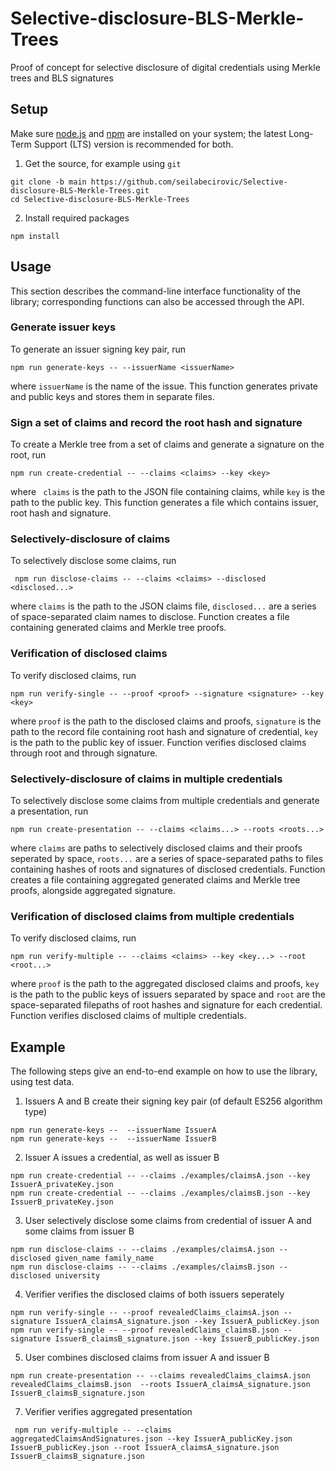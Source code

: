 # Selective-disclosure-BLS-Merkle-Trees
Proof of concept for selective disclosure of digital credentials using Merkle trees and BLS signatures


## Setup

Make sure [node.js](https://nodejs.org/) and [npm](https://docs.npmjs.com/downloading-and-installing-node-js-and-npm) are installed on your system; the latest Long-Term Support (LTS) version is recommended for both.

1. Get the source, for example using `git`
```
git clone -b main https://github.com/seilabecirovic/Selective-disclosure-BLS-Merkle-Trees.git
cd Selective-disclosure-BLS-Merkle-Trees
```

2. Install required packages
```
npm install
```


## Usage

This section describes the command-line interface functionality of the library; corresponding functions can also be accessed through the API.

### Generate issuer keys

To generate an issuer signing key pair, run

```
npm run generate-keys -- --issuerName <issuerName>
```

where `issuerName` is the name of the issue. This function generates private and public keys and stores them in separate files.

### Sign a set of claims and record the root hash and signature

To create a Merkle tree from a set of claims and generate a signature on the root, run 

```
npm run create-credential -- --claims <claims> --key <key>
```

where ` claims` is the path to the JSON file containing claims, while `key` is the path to the public key. This function generates a file which contains issuer, root hash and signature. 

### Selectively-disclosure of claims

To selectively disclose some claims, run

```
 npm run disclose-claims -- --claims <claims> --disclosed <disclosed...>
```

where `claims` is the path to the JSON claims file, `disclosed...` are a series of space-separated claim names to disclose. Function creates a file containing generated claims and Merkle tree proofs. 

### Verification of disclosed claims

To verify disclosed claims, run

```
npm run verify-single -- --proof <proof> --signature <signature> --key <key>
```

where 
`proof` is the path to the disclosed claims and proofs, `signature` is the path to the record file containing root hash and signature of credential, `key` is the path to the public key of issuer. Function verifies disclosed claims through root and through signature. 

### Selectively-disclosure of claims in multiple credentials

To selectively disclose some claims from multiple credentials and generate a presentation, run

```
npm run create-presentation -- --claims <claims...> --roots <roots...>
```

where `claims` are paths to selectively disclosed claims and their proofs seperated by space, `roots...` are a series of space-separated paths to files containing hashes of roots and signatures of disclosed credentials. Function creates a file containing aggregated generated claims and Merkle tree proofs, alongside aggregated signature. 

### Verification of disclosed claims from multiple credentials

To verify disclosed claims, run

```
npm run verify-multiple -- --claims <claims> --key <key...> --root <root...>
```

where 
`proof` is the path to the aggregated disclosed claims and proofs, `key` is the path to the public keys of issuers separated by space and `root` are the space-separated filepaths of root hashes and signature for each credential. Function verifies disclosed claims of multiple credentials. 


## Example

The following steps give an end-to-end example on how to use the library, using test data.

1. Issuers A and B create their signing key pair (of default ES256 algorithm type)

```
npm run generate-keys --  --issuerName IssuerA
npm run generate-keys --  --issuerName IssuerB
```

2. Issuer A issues a credential, as well as issuer B

```
npm run create-credential -- --claims ./examples/claimsA.json --key IssuerA_privateKey.json 
npm run create-credential -- --claims ./examples/claimsB.json --key IssuerB_privateKey.json 
```

3. User selectively disclose some claims from credential of issuer A and some claims from issuer B

```
npm run disclose-claims -- --claims ./examples/claimsA.json --disclosed given_name family_name
npm run disclose-claims -- --claims ./examples/claimsB.json --disclosed university
```

4. Verifier verifies the disclosed claims of both issuers seperately

```
npm run verify-single -- --proof revealedClaims_claimsA.json --signature IssuerA_claimsA_signature.json --key IssuerA_publicKey.json 
npm run verify-single -- --proof revealedClaims_claimsB.json --signature IssuerB_claimsB_signature.json --key IssuerB_publicKey.json
```

5. User combines disclosed claims from issuer A and issuer B

```
npm run create-presentation -- --claims revealedClaims_claimsA.json revealedClaims_claimsB.json  --roots IssuerA_claimsA_signature.json IssuerB_claimsB_signature.json 
```

7. Verifier verifies aggregated presentation

```
 npm run verify-multiple -- --claims aggregatedClaimsAndSignatures.json --key IssuerA_publicKey.json IssuerB_publicKey.json --root IssuerA_claimsA_signature.json IssuerB_claimsB_signature.json 
```
